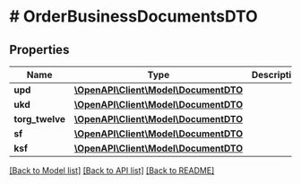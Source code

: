 # # OrderBusinessDocumentsDTO

## Properties

Name | Type | Description | Notes
------------ | ------------- | ------------- | -------------
**upd** | [**\OpenAPI\Client\Model\DocumentDTO**](DocumentDTO.md) |  | [optional]
**ukd** | [**\OpenAPI\Client\Model\DocumentDTO**](DocumentDTO.md) |  | [optional]
**torg_twelve** | [**\OpenAPI\Client\Model\DocumentDTO**](DocumentDTO.md) |  | [optional]
**sf** | [**\OpenAPI\Client\Model\DocumentDTO**](DocumentDTO.md) |  | [optional]
**ksf** | [**\OpenAPI\Client\Model\DocumentDTO**](DocumentDTO.md) |  | [optional]

[[Back to Model list]](../../README.md#models) [[Back to API list]](../../README.md#endpoints) [[Back to README]](../../README.md)
